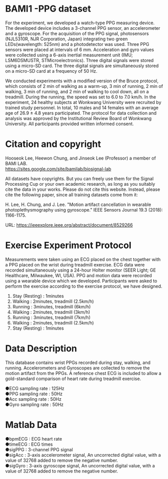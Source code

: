 # BAMI1 -PPG dataset

For the experiment, we developed a watch-type PPG measuring device. The developed device includes a 3-channel PPG sensor, an accelerometer and a gyroscope. For the acquisition of the PPG signal, photosensors (NJL5310R, NJR Corporation, Japan) integrating two green LEDs(wavelength: 525nm) and a photodetector was used. Three PPG sensors were placed at intervals of 6 mm. Acceleration and gyro values were collected using a 6-axis inertial measurement unit (IMU; LSM6DSMUSTR, STMicroelectronics). Three digital signals were stored using a micro-SD card. The three digital signals are simultaneously stored on a micro-SD card at a frequency of 50 Hz.

We conducted experiments with a modified version of the Bruce protocol, which consists of 2 min of walking as a warm-up, 3 min of running, 2 min of walking, 3 min of running, and 2 min of walking to cool down, all on a treadmill. During the running, the speed was set to 6.0 to 7.0 km/h. In the experiment, 24 healthy subjects at Wonkwang University were recruited by trained study personnel. In total, 10 males and 14 females with an average age of 26.9 ± 4.8 years participated. The protocol for data collection and analysis was approved by the Institutional Review Board of Wonkwang University. All participants provided written informed consent.

Citation and copyright 
==================================================
Hooseok Lee, Heewon Chung, and Jinseok Lee (Professor) a member of BAMI LAB.   
https://sites.google.com/site/bamilab/biosignal-lab   

All datasets have copyrights. But you can freely use them for the Signal Processing Cup or your own academic research, as long as you suitably cite the data in your works. Please do not cite this website. Instead, please cite the following paper, since all training datasets come from it: 

 H. Lee, H. Chung, and J. Lee. "Motion artifact cancellation in wearable photoplethysmography using gyroscope." IEEE Sensors Journal 19.3 (2018): 1166-1175.

URL: https://ieeexplore.ieee.org/abstract/document/8529266

Exercise Experiment Protocol
==================================================
Measurements were taken using an ECG placed on the chest together with a PPG placed on the wrist during treadmill exercise. ECG data were recorded simultaneously using a 24-hour Holter monitor (SEER Light; GE Healthcare, Milwaukee, WI, USA). PPG and motion data were recorded using a wearable device which we developed. Participants were asked to perform the exercise according to the exercise protocol, we have designed. 
  1) Stay (Resting)      : 1minutes
  2) Walking             : 2minutes, treadmill (2.5km/h)
  3) Running             : 3minutes, treadmill (6km/h)
  4) Walking             : 2minutes, treadmill (3km/h)
  5) Running             : 3minutes, treadmill (7km/h)
  6) Walking             : 2minutes, treadmill (2.5km/h)
  7) Stay (Resting)      : 1minutes

Data Description
==================================================
This database contains wrist PPGs recorded during stay, walking, and running.
Accelerometers and Gyroscopes are collected to remove the motion artifact from the PPGs.
A reference chest ECG is included to allow a gold-standard comparison of heart rate during treadmill exercise.

●ECG sampling rate : 125Hz   
●PPG sampling rate : 50Hz  
●Acc sampling rate : 50Hz  
●Gyro sampling rate : 50Hz   

Matlab Data
==================================================
●bpmECG    : ECG heart rate   
●timeECG   : ECG times  
●sigPPG    : 3-channel PPG signal   
●sigAcc    : 3-axis accelerometer signal, An uncorrected digital value, with a value of 32768 added to remove the negative number.   
●sigGyro   : 3-axis gyroscope signal,  An uncorrected digital value, with a value of 32768 added to remove the negative number.    

